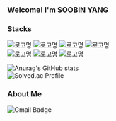 ### Welcome! I'm SOOBIN YANG 

### Stacks
![로고명](https://img.shields.io/badge/c-A8B9CC.svg?&style=for-the-badge&logo=&logoColor=white) ![로고명](https://img.shields.io/badge/c++-00599C.svg?&style=for-the-badge&logo=C++&logoColor=white) ![로고명](https://img.shields.io/badge/python-0091EA.svg?&style=for-the-badge&logo=python&logoColor=white) ![로고명](https://img.shields.io/badge/React-61DBFB.svg?&style=for-the-badge&logo=react&logoColor=white) <br>
![로고명](https://img.shields.io/badge/HTML5-E34F26.svg?&style=for-the-badge&logo=html5&logoColor=white) ![로고명](https://img.shields.io/badge/css-1572B6.svg?&style=for-the-badge&logo=css3&logoColor=white) ![로고명](https://img.shields.io/badge/JavaScript-F7DF1E.svg?&style=for-the-badge&logo=javascript&logoColor=white)

![Anurag's GitHub stats](https://github-readme-stats.vercel.app/api?username=ppparkta&show_icons=true&theme=merko)<br/>
![Solved.ac Profile](http://mazassumnida.wtf/api/v2/generate_badge?boj=92chanum)

### About Me
![Gmail Badge](https://img.shields.io/badge/Gmail-d14836?style=flat-square&logo=Gmail&logoColor=white&link=mailto:pppppark2@gmail.com)
